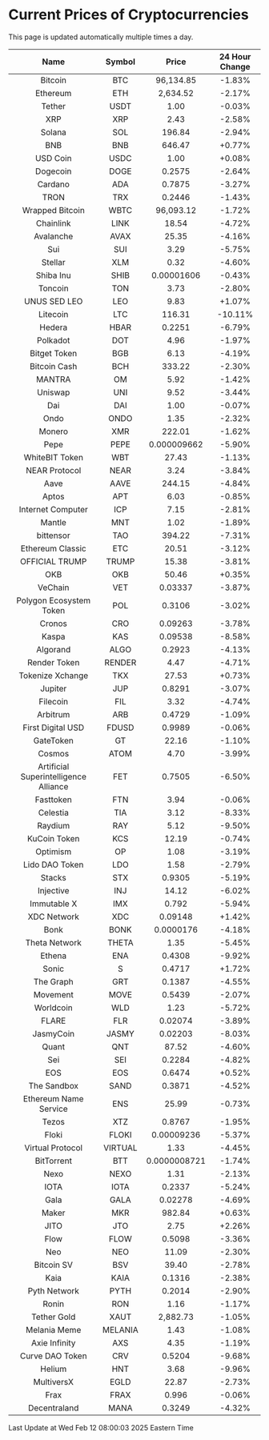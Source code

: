 # Current Prices of Cryptocurrencies
This page is updated automatically multiple times a day.

| Name | Symbol | Price | 24 Hour Change |
| :---: |:---:| :---: | :---: |
| Bitcoin | BTC | 96,134.85 | -1.83% |
| Ethereum | ETH | 2,634.52 | -2.17% |
| Tether | USDT | 1.00 | -0.03% |
| XRP | XRP | 2.43 | -2.58% |
| Solana | SOL | 196.84 | -2.94% |
| BNB | BNB | 646.47 | +0.77% |
| USD Coin | USDC | 1.00 | +0.08% |
| Dogecoin | DOGE | 0.2575 | -2.64% |
| Cardano | ADA | 0.7875 | -3.27% |
| TRON | TRX | 0.2446 | -1.43% |
| Wrapped Bitcoin | WBTC | 96,093.12 | -1.72% |
| Chainlink | LINK | 18.54 | -4.72% |
| Avalanche | AVAX | 25.35 | -4.16% |
| Sui | SUI | 3.29 | -5.75% |
| Stellar | XLM | 0.32 | -4.60% |
| Shiba Inu | SHIB | 0.00001606 | -0.43% |
| Toncoin | TON | 3.73 | -2.80% |
| UNUS SED LEO | LEO | 9.83 | +1.07% |
| Litecoin | LTC | 116.31 | -10.11% |
| Hedera | HBAR | 0.2251 | -6.79% |
| Polkadot | DOT | 4.96 | -1.97% |
| Bitget Token | BGB | 6.13 | -4.19% |
| Bitcoin Cash | BCH | 333.22 | -2.30% |
| MANTRA | OM | 5.92 | -1.42% |
| Uniswap | UNI | 9.52 | -3.44% |
| Dai | DAI | 1.00 | -0.07% |
| Ondo | ONDO | 1.35 | -2.32% |
| Monero | XMR | 222.01 | -1.62% |
| Pepe | PEPE | 0.000009662 | -5.90% |
| WhiteBIT Token | WBT | 27.43 | -1.13% |
| NEAR Protocol | NEAR | 3.24 | -3.84% |
| Aave | AAVE | 244.15 | -4.84% |
| Aptos | APT | 6.03 | -0.85% |
| Internet Computer | ICP | 7.15 | -2.81% |
| Mantle | MNT | 1.02 | -1.89% |
| bittensor | TAO | 394.22 | -7.31% |
| Ethereum Classic | ETC | 20.51 | -3.12% |
| OFFICIAL TRUMP | TRUMP | 15.38 | -3.81% |
| OKB | OKB | 50.46 | +0.35% |
| VeChain | VET | 0.03337 | -3.87% |
| Polygon Ecosystem Token | POL | 0.3106 | -3.02% |
| Cronos | CRO | 0.09263 | -3.78% |
| Kaspa | KAS | 0.09538 | -8.58% |
| Algorand | ALGO | 0.2923 | -4.13% |
| Render Token | RENDER | 4.47 | -4.71% |
| Tokenize Xchange | TKX | 27.53 | +0.73% |
| Jupiter | JUP | 0.8291 | -3.07% |
| Filecoin | FIL | 3.32 | -4.74% |
| Arbitrum | ARB | 0.4729 | -1.09% |
| First Digital USD | FDUSD | 0.9989 | -0.06% |
| GateToken | GT | 22.16 | -1.10% |
| Cosmos | ATOM | 4.70 | -3.99% |
| Artificial Superintelligence Alliance | FET | 0.7505 | -6.50% |
| Fasttoken | FTN | 3.94 | -0.06% |
| Celestia | TIA | 3.12 | -8.33% |
| Raydium | RAY | 5.12 | -9.50% |
| KuCoin Token | KCS | 12.19 | -0.74% |
| Optimism | OP | 1.08 | -3.19% |
| Lido DAO Token | LDO | 1.58 | -2.79% |
| Stacks | STX | 0.9305 | -5.19% |
| Injective | INJ | 14.12 | -6.02% |
| Immutable X | IMX | 0.792 | -5.94% |
| XDC Network | XDC | 0.09148 | +1.42% |
| Bonk | BONK | 0.0000176 | -4.18% |
| Theta Network | THETA | 1.35 | -5.45% |
| Ethena | ENA | 0.4308 | -9.92% |
| Sonic | S | 0.4717 | +1.72% |
| The Graph | GRT | 0.1387 | -4.55% |
| Movement | MOVE | 0.5439 | -2.07% |
| Worldcoin | WLD | 1.23 | -5.72% |
| FLARE | FLR | 0.02074 | -3.89% |
| JasmyCoin | JASMY | 0.02203 | -8.03% |
| Quant | QNT | 87.52 | -4.60% |
| Sei | SEI | 0.2284 | -4.82% |
| EOS | EOS | 0.6474 | +0.52% |
| The Sandbox | SAND | 0.3871 | -4.52% |
| Ethereum Name Service | ENS | 25.99 | -0.73% |
| Tezos | XTZ | 0.8767 | -1.95% |
| Floki | FLOKI | 0.00009236 | -5.37% |
| Virtual Protocol | VIRTUAL | 1.33 | -4.45% |
| BitTorrent | BTT | 0.0000008721 | -1.74% |
| Nexo | NEXO | 1.31 | -2.13% |
| IOTA | IOTA | 0.2337 | -5.24% |
| Gala | GALA | 0.02278 | -4.69% |
| Maker | MKR | 982.84 | +0.63% |
| JITO | JTO | 2.75 | +2.26% |
| Flow | FLOW | 0.5098 | -3.36% |
| Neo | NEO | 11.09 | -2.30% |
| Bitcoin SV | BSV | 39.40 | -2.78% |
| Kaia | KAIA | 0.1316 | -2.38% |
| Pyth Network | PYTH | 0.2014 | -2.90% |
| Ronin | RON | 1.16 | -1.17% |
| Tether Gold | XAUT | 2,882.73 | -1.05% |
| Melania Meme | MELANIA | 1.43 | -1.08% |
| Axie Infinity | AXS | 4.35 | -1.19% |
| Curve DAO Token | CRV | 0.5204 | -9.68% |
| Helium | HNT | 3.68 | -9.96% |
| MultiversX | EGLD | 22.87 | -2.73% |
| Frax | FRAX | 0.996 | -0.06% |
| Decentraland | MANA | 0.3249 | -4.32% |

Last Update at Wed Feb 12 08:00:03 2025 Eastern Time